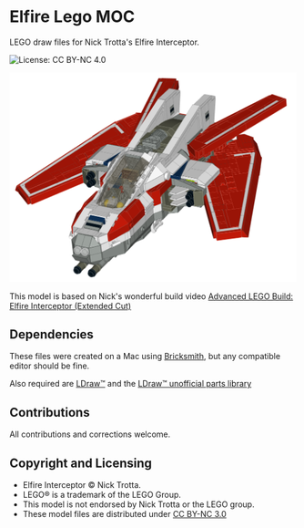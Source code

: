 # Elfire Lego MOC


LEGO draw files for Nick Trotta's Elfire Interceptor. 

![License: CC BY-NC 4.0](https://img.shields.io/badge/License-CC%20BY--NC%204.0-lightgrey.svg)

![Elfire Model](_resources/elfire_model.png)


This model is based on Nick's wonderful build video [Advanced LEGO Build: Elfire Interceptor (Extended Cut)](https://www.youtube.com/watch?v=8UNP6oQoIAw)

## Dependencies

These files were created on a Mac using [Bricksmith](http://bricksmith.sourceforge.net/), but any compatible editor should be fine. 

Also required are [LDraw™](http://www.ldraw.org/) and the [LDraw™ unofficial parts library](http://www.ldraw.org/library/unofficial/ldrawunf.zip)

## Contributions

All contributions and corrections welcome.

## Copyright and Licensing

* Elfire Interceptor © Nick Trotta. 
* LEGO® is a trademark of the LEGO Group.
* This model is not endorsed by Nick Trotta or the LEGO group.
* These model files are distributed under [CC BY-NC 3.0](https://creativecommons.org/licenses/by-nc/3.0/au/legalcode)

